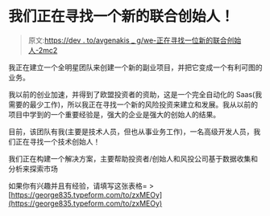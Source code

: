 # 我们正在寻找一个新的联合创始人！

> 原文:[https://dev . to/avgenakis _ g/we-正在寻找一位新的联合创始人-2mc2](https://dev.to/avgenakis_g/we-are-looking-for-a-new-co-founder-2mc2)

我正在建立一个全明星团队来创建一个新的副业项目，并把它变成一个有利可图的业务。

我以前的创业加速，并得到了欧盟投资者的资助，这是一个完全自动化的 Saas(我需要的最少工作)，所以我正在寻找一个新的风险投资来建立和发展。我从以前的项目中学到的一个重要经验是，强大的企业是强大的创始人的结果。

目前，该团队有我(主要是技术人员，但也从事业务工作)，一名高级开发人员，我们正在寻找一个技术创始人！

我们正在构建一个解决方案，主要帮助投资者/创始人和风投公司基于数据收集和分析来探索市场

如果你有兴趣并且有经验，请填写这张表格= >[https://george835.typeform.com/to/zxMEOy](https://george835.typeform.com/to/zxMEOy)